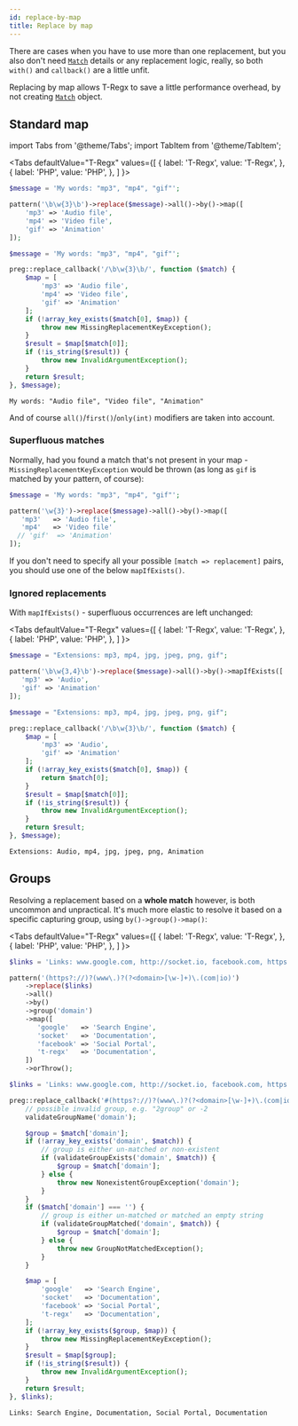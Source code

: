 ```yaml
---
id: replace-by-map
title: Replace by map
---
```


There are cases when you have to use more than one replacement, but you also don't need [`Match`](match-details.md) details or
any replacement logic, really, so both `with()` and `callback()` are a little unfit.

Replacing by map allows T-Regx to save a little performance overhead, by not creating [`Match`](match-details.md) object.

## Standard map

import Tabs from '@theme/Tabs';
import TabItem from '@theme/TabItem';

<Tabs
defaultValue="T-Regx"
values={[
{ label: 'T-Regx', value: 'T-Regx', },
{ label: 'PHP', value: 'PHP', },
]
}>
<TabItem value="T-Regx">

```php
$message = 'My words: "mp3", "mp4", "gif"';

pattern('\b\w{3}\b')->replace($message)->all()->by()->map([
    'mp3' => 'Audio file',
    'mp4' => 'Video file',
    'gif' => 'Animation'
]);
```

</TabItem>
<TabItem value="PHP">

```php
$message = 'My words: "mp3", "mp4", "gif"';

preg::replace_callback('/\b\w{3}\b/', function ($match) {
    $map = [
        'mp3' => 'Audio file',
        'mp4' => 'Video file',
        'gif' => 'Animation'
    ];
    if (!array_key_exists($match[0], $map)) {
        throw new MissingReplacementKeyException();
    }
    $result = $map[$match[0]];
    if (!is_string($result)) {
        throw new InvalidArgumentException();
    }
    return $result;
}, $message);
```

</TabItem>
</Tabs>

<!--T-Regx:{echo-at(2)}-->
<!--PHP:{echo-at(2)}-->
<!--Result-Output-->

```text
My words: "Audio file", "Video file", "Animation"
```

And of course `all()`/`first()`/`only(int)` modifiers are taken into account.

### Superfluous matches

Normally, had you found a match that's not present in your map - `MissingReplacementKeyException` would be thrown
(as long as `gif` is matched by your pattern, of course):

```php
$message = 'My words: "mp3", "mp4", "gif"';

pattern('\w{3}')->replace($message)->all()->by()->map([
   'mp3'   => 'Audio file',
   'mp4'   => 'Video file'
  // 'gif'  => 'Animation'
]);
```

If you don't need to specify all your possible `[match => replacement]` pairs, you should use one of the below `mapIfExists()`.

### Ignored replacements

With `mapIfExists()` - superfluous occurrences are left unchanged:

<Tabs
defaultValue="T-Regx"
values={[
{ label: 'T-Regx', value: 'T-Regx', },
{ label: 'PHP', value: 'PHP', },
]
}>
<TabItem value="T-Regx">

```php
$message = "Extensions: mp3, mp4, jpg, jpeg, png, gif";

pattern('\b\w{3,4}\b')->replace($message)->all()->by()->mapIfExists([
   'mp3' => 'Audio',
   'gif' => 'Animation'
]);
```

</TabItem>
<TabItem value="PHP">

```php
$message = "Extensions: mp3, mp4, jpg, jpeg, png, gif";

preg::replace_callback('/\b\w{3}\b/', function ($match) {
    $map = [
        'mp3' => 'Audio',
        'gif' => 'Animation'
    ];
    if (!array_key_exists($match[0], $map)) {
        return $match[0];
    }
    $result = $map[$match[0]];
    if (!is_string($result)) {
        throw new InvalidArgumentException();
    }
    return $result;
}, $message);
```

</TabItem>
</Tabs>

<!--T-Regx:{echo-at(2)}-->
<!--PHP:{echo-at(2)}-->
<!--Result-Output-->

```text
Extensions: Audio, mp4, jpg, jpeg, png, Animation
```

## Groups

Resolving a replacement based on a **whole match** however, is both uncommon and unpractical. It's much more elastic to resolve
it based on a specific capturing group, using `by()->group()->map()`:

<Tabs
defaultValue="T-Regx"
values={[
{ label: 'T-Regx', value: 'T-Regx', },
{ label: 'PHP', value: 'PHP', },
]
}>
<TabItem value="T-Regx">

```php
$links = 'Links: www.google.com, http://socket.io, facebook.com, https://t-regx.com';

pattern('(https?://)?(www\.)?(?<domain>[\w-]+)\.(com|io)')
    ->replace($links)
    ->all()
    ->by()
    ->group('domain')
    ->map([
       'google'   => 'Search Engine',
       'socket'   => 'Documentation',
       'facebook' => 'Social Portal',
       't-regx'   => 'Documentation',
    ])
    ->orThrow();
```

</TabItem>
<TabItem value="PHP">

```php
$links = 'Links: www.google.com, http://socket.io, facebook.com, https://t-regx.com';

preg::replace_callback('#(https?://)?(www\.)?(?<domain>[\w-]+)\.(com|io)#', function (array $match) {
    // possible invalid group, e.g. "2group" or -2
    validateGroupName('domain');

    $group = $match['domain'];
    if (!array_key_exists('domain', $match)) {
        // group is either un-matched or non-existent
        if (validateGroupExists('domain', $match)) {
            $group = $match['domain'];
        } else {
            throw new NonexistentGroupException('domain');
        }
    }
    if ($match['domain'] === '') {
        // group is either un-matched or matched an empty string
        if (validateGroupMatched('domain', $match)) {
            $group = $match['domain'];
        } else {
            throw new GroupNotMatchedException();
        }
    }

    $map = [
        'google'   => 'Search Engine',
        'socket'   => 'Documentation',
        'facebook' => 'Social Portal',
        't-regx'   => 'Documentation',
    ];
    if (!array_key_exists($group, $map)) {
        throw new MissingReplacementKeyException();
    }
    $result = $map[$group];
    if (!is_string($result)) {
        throw new InvalidArgumentException();
    }
    return $result;
}, $links);
```

</TabItem>
</Tabs>

<!--T-Regx:{echo-at(2)}-->
<!--PHP:{echo-at(2)}-->
<!--Result-Output-->

```text
Links: Search Engine, Documentation, Social Portal, Documentation
```
